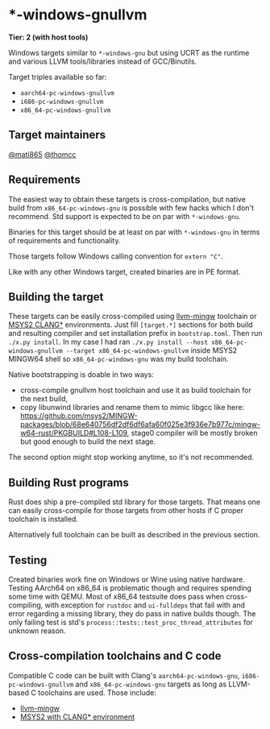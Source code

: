 # \*-windows-gnullvm

**Tier: 2 (with host tools)**

Windows targets similar to `*-windows-gnu` but using UCRT as the runtime and various LLVM tools/libraries instead of GCC/Binutils.

Target triples available so far:
- `aarch64-pc-windows-gnullvm`
- `i686-pc-windows-gnullvm`
- `x86_64-pc-windows-gnullvm`

## Target maintainers

[@mati865](https://github.com/mati865)
[@thomcc](https://github.com/thomcc)

## Requirements

The easiest way to obtain these targets is cross-compilation, but native build from `x86_64-pc-windows-gnu` is possible with few hacks which I don't recommend.
Std support is expected to be on par with `*-windows-gnu`.

Binaries for this target should be at least on par with `*-windows-gnu` in terms of requirements and functionality.

Those targets follow Windows calling convention for `extern "C"`.

Like with any other Windows target, created binaries are in PE format.

## Building the target

These targets can be easily cross-compiled
using [llvm-mingw](https://github.com/mstorsjo/llvm-mingw) toolchain or [MSYS2 CLANG*](https://www.msys2.org/docs/environments/) environments.
Just fill `[target.*]` sections for both build and resulting compiler and set installation prefix in `bootstrap.toml`.
Then run `./x.py install`.
In my case I had ran `./x.py install --host x86_64-pc-windows-gnullvm --target x86_64-pc-windows-gnullvm` inside MSYS2 MINGW64 shell
so `x86_64-pc-windows-gnu` was my build toolchain.

Native bootstrapping is doable in two ways:
- cross-compile gnullvm host toolchain and use it as build toolchain for the next build,
- copy libunwind libraries and rename them to mimic libgcc like here: https://github.com/msys2/MINGW-packages/blob/68e640756df2df6df6afa60f025e3f936e7b977c/mingw-w64-rust/PKGBUILD#L108-L109, stage0 compiler will be mostly broken but good enough to build the next stage.

The second option might stop working anytime, so it's not recommended.

## Building Rust programs

Rust does ship a pre-compiled std library for those targets.
That means one can easily cross-compile for those targets from other hosts if C proper toolchain is installed.

Alternatively full toolchain can be built as described in the previous section.

## Testing

Created binaries work fine on Windows or Wine using native hardware. Testing AArch64 on x86_64 is problematic though and requires spending some time with QEMU.
Most of x86_64 testsuite does pass when cross-compiling,
with exception for `rustdoc` and `ui-fulldeps` that fail with and error regarding a missing library,
they do pass in native builds though.
The only failing test is std's `process::tests::test_proc_thread_attributes` for unknown reason.

## Cross-compilation toolchains and C code

Compatible C code can be built with Clang's `aarch64-pc-windows-gnu`, `i686-pc-windows-gnullvm` and `x86_64-pc-windows-gnu` targets as long as LLVM-based C toolchains are used.
Those include:
- [llvm-mingw](https://github.com/mstorsjo/llvm-mingw)
- [MSYS2 with CLANG* environment](https://www.msys2.org/docs/environments)
